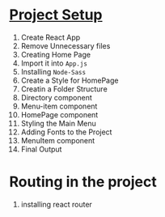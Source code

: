 # [Project Setup](Docs/4.%20Master%20Project%20Setting%20Up%20E-commerce%20Project/../4.%20Master%20Project%20Setting%20Up%20E-commerce%20Project/intro.md)
1. Create React App
1. Remove Unnecessary files
2. Creating Home Page
3. Import it into `App.js`
4. Installing `Node-Sass`
5. Create a Style for HomePage
6. Creatin a Folder Structure
7. Directory component
8. Menu-item component
9. HomePage component
10. Styling the Main Menu
11. Adding Fonts to the Project
12. MenuItem component
13. Final Output

# **Routing in the project**

1. installing react router

 